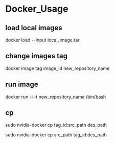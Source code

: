 # Docker_Usage

## load local images

docker load --input local_image.tar

## change images tag

docker image tag image_id new_repository_name

## run image

docker run -i -t new_repository_name /bin/bash

## cp

sudo nvidia-docker cp tag_id:src_path des_path

sudo nvidia-docker cp src_path tag_id:des_path


